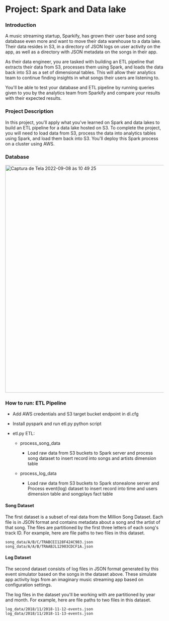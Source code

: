 <h1>Project: Spark and Data lake</h1>


<h3>Introduction</h3>
A music streaming startup, Sparkify, has grown their user base and song database even more and want to move their data warehouse to a data lake. Their data resides in S3, in a directory of JSON logs on user activity on the app, as well as a directory with JSON metadata on the songs in their app.

As their data engineer, you are tasked with building an ETL pipeline that extracts their data from S3, processes them using Spark, and loads the data back into S3 as a set of dimensional tables. This will allow their analytics team to continue finding insights in what songs their users are listening to.

You'll be able to test your database and ETL pipeline by running queries given to you by the analytics team from Sparkify and compare your results with their expected results.


<h3>Project Description</h3>
In this project, you'll apply what you've learned on Spark and data lakes to build an ETL pipeline for a data lake hosted on S3. To complete the project, you will need to load data from S3, process the data into analytics tables using Spark, and load them back into S3. You'll deploy this Spark process on a cluster using AWS.



<h3>Database</h3>

<img width="723" alt="Captura de Tela 2022-09-08 às 10 49 25" src="https://user-images.githubusercontent.com/92527247/189140276-7e6634a3-b500-4db0-8aab-4bee0378d55d.png">


<h3>How to run: ETL Pipeline</h3>

 - Add AWS credentials and S3 target bucket endpoint in dl.cfg
 - Install pyspark and run etl.py python script
 - etl.py ETL:

    - process_song_data

        - Load raw data from S3 buckets to Spark server and process song dataset to insert record into songs and artists dimension table
            
    - process_log_data

        - Load raw data from S3 buckets to Spark stonealone server and Process event(log) dataset to insert record into time and users dimension table and songplays fact table


<h4>Song Dataset</h4>
    
The first dataset is a subset of real data from the Million Song Dataset. Each file is in JSON format and contains metadata about a song and the artist of that song. The files are partitioned by the first three letters of each song's track ID. For example, here are file paths to two files in this dataset.
    
<code>song_data/A/B/C/TRABCEI128F424C983.json song_data/A/A/B/TRAABJL12903CDCF1A.json</code>


<h4>Log Dataset</h4>

The second dataset consists of log files in JSON format generated by this event simulator based on the songs in the dataset above. These simulate app activity logs from an imaginary music streaming app based on configuration settings.

The log files in the dataset you'll be working with are partitioned by year and month. For example, here are file paths to two files in this dataset.
    
    
 <code>log_data/2018/11/2018-11-12-events.json log_data/2018/11/2018-11-13-events.json</code>
     

